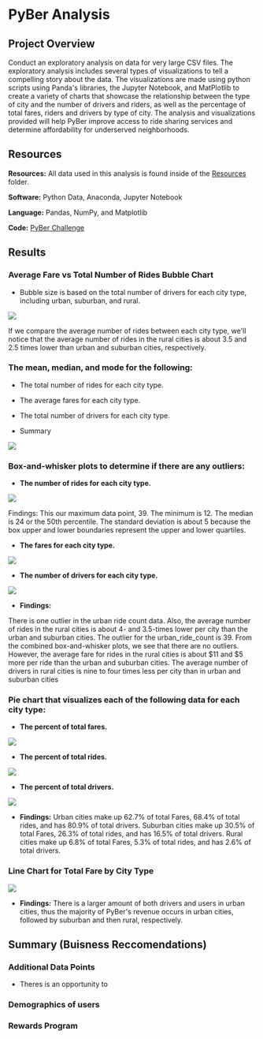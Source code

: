 # PyBer Analysis

## Project Overview

Conduct an exploratory analysis on data for very large CSV files. The exploratory analysis includes several types of visualizations to tell a compelling story about the data. The visualizations are made using python scripts using Panda's libraries, the Jupyter Notebook, and MatPlotlib to create a variety of charts that showcase the relationship between the type of city and the number of drivers and riders, as well as the percentage of total fares, riders and drivers by type of city. The analysis and visualizations provided will help PyBer improve access to ride sharing services and determine affordability for underserved neighborhoods.

## Resources
**Resources:** All data used in this analysis is found inside of the [Resources](https://github.com/pfrivas/PyBer_Analysis/tree/main/Resources) folder.

**Software:** Python Data, Anaconda, Jupyter Notebook

**Language:** Pandas, NumPy, and Matplotlib

**Code:** [PyBer Challenge](https://github.com/pfrivas/PyBer_Analysis/blob/main/PyBer_Challenge.ipynb)

## Results

### Average Fare vs Total Number of Rides Bubble Chart
- Bubble size is based on the total number of drivers for each city type, including urban, suburban, and rural.
<img src = https://github.com/pfrivas/PyBer_Analysis/blob/main/Analysis/Fig1.png>

If we compare the average number of rides between each city type, we'll notice that the average number of rides in the rural cities is about 3.5 and 2.5 times lower than urban and suburban cities, respectively.

### The mean, median, and mode for the following:
- The total number of rides for each city type.
- The average fares for each city type.
- The total number of drivers for each city type.

- Summary
<img src = https://github.com/pfrivas/PyBer_Analysis/blob/main/Analysis/PyBer_Summary_DataFrame.png>

### Box-and-whisker plots to determine if there are any outliers:
- **The number of rides for each city type.**
<img src = https://github.com/pfrivas/PyBer_Analysis/blob/main/Analysis/Fig2.png>

Findings: This our maximum data point, 39. The minimum is 12. The median is 24 or the 50th percentile. The standard deviation is about 5 because the box upper and lower boundaries represent the upper and lower quartiles.

- **The fares for each city type.**
<img src = https://github.com/pfrivas/PyBer_Analysis/blob/main/Analysis/Fig3.png>

- **The number of drivers for each city type.**
<img src = https://github.com/pfrivas/PyBer_Analysis/blob/main/Analysis/Fig4.png>

- **Findings:**

There is one outlier in the urban ride count data. Also, the average number of rides in the rural cities is about 4- and 3.5-times lower per city than the urban and suburban cities. The outlier for the urban_ride_count is 39. From the combined box-and-whisker plots, we see that there are no outliers. However, the average fare for rides in the rural cities is about $11 and $5 more per ride than the urban and suburban cities. The average number of drivers in rural cities is nine to four times less per city than in urban and suburban cities

### Pie chart that visualizes each of the following data for each city type:
- **The percent of total fares.**
<img src = https://github.com/pfrivas/PyBer_Analysis/blob/main/Analysis/Fig5.png>

- **The percent of total rides.**
<img src = https://github.com/pfrivas/PyBer_Analysis/blob/main/Analysis/Fig6.png>

- **The percent of total drivers.**
<img src = https://github.com/pfrivas/PyBer_Analysis/blob/main/Analysis/Fig7.png>

- **Findings:**
Urban cities make up 62.7% of total Fares, 68.4% of total rides, and has 80.9% of total drivers.
Suburban cities make up 30.5% of total Fares, 26.3% of total rides, and has 16.5% of total drivers.
Rural cities make up 6.8% of total Fares, 5.3% of total rides, and has 2.6% of total drivers.

### Line Chart for Total Fare by City Type 
<img src = https://github.com/pfrivas/PyBer_Analysis/blob/main/Analysis/Pyber_fare_summary.png>

- **Findings:**
There is a larger amount of both drivers and users in urban cities, thus the majority of PyBer's revenue occurs in urban cities, followed by suburban and then rural, respectively.

## Summary (Buisness Reccomendations) 
### Additional Data Points
- Theres is an opportunity to 
### Demographics of users
### Rewards Program
